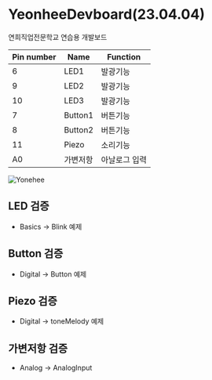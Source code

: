 # YeonheeDevboard(23.04.04)
연희직업전문학교 연습용 개발보드

|Pin number|Name|Function|
|------|---|---|
|6|LED1|발광기능|
|9|LED2|발광기능|
|10|LED3|발광기능|
|7|Button1|버튼기능|
|8|Button2|버튼기능|
|11|Piezo|소리기능|
|A0|가변저항|아날로그 입력|

![Yonehee](https://user-images.githubusercontent.com/129159977/235814270-94d881d0-96af-4c56-85ee-90178ad786aa.png)

## LED 검증
* Basics -> Blink 예제

## Button 검증
* Digital -> Button 예제

## Piezo 검증
* Digital -> toneMelody 예제

## 가변저항 검증
* Analog -> AnalogInput 
